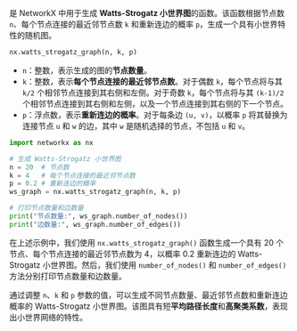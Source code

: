  是 NetworkX 中用于生成 **Watts-Strogatz 小世界图**的函数。该函数根据节点数 `n`、每个节点连接的最近邻节点数 `k` 和重新连边的概率 `p`，生成一个具有小世界特性的随机图。
```python
nx.watts_strogatz_graph(n, k, p)
```
- `n`：整数，表示生成的图的**节点数量**。
- `k`：整数，表示**每个节点连接的最近邻节点数**。对于偶数 `k`，每个节点将与其 `k/2` 个相邻节点连接到其右侧和左侧。对于奇数 `k`，每个节点将与其 `(k-1)/2` 个相邻节点连接到其右侧和左侧，以及一个节点连接到其右侧的下一个节点。
- `p`：浮点数，表示**重新连边的概率**。对于每条边 `(u, v)`，以概率 `p` 将其替换为连接节点 `u` 和 `w` 的边，其中 `w` 是随机选择的节点，不包括 `u` 和 `v`。

```python
import networkx as nx

# 生成 Watts-Strogatz 小世界图
n = 20  # 节点数
k = 4   # 每个节点连接的最近邻节点数
p = 0.2 # 重新连边的概率
ws_graph = nx.watts_strogatz_graph(n, k, p)

# 打印节点数量和边数量
print("节点数量:", ws_graph.number_of_nodes())
print("边数量:", ws_graph.number_of_edges())
```

在上述示例中，我们使用 `nx.watts_strogatz_graph()` 函数生成一个具有 20 个节点、每个节点连接的最近邻节点数为 4，以概率 0.2 重新连边的 Watts-Strogatz 小世界图。然后，我们使用 `number_of_nodes()` 和 `number_of_edges()` 方法分别打印节点数量和边数量。

通过调整 `n`、`k` 和 `p` 参数的值，可以生成不同节点数量、最近邻节点数和重新连边概率的 Watts-Strogatz 小世界图。该图具有短**平均路径长度**和**高聚类系数**，表现出小世界网络的特性。